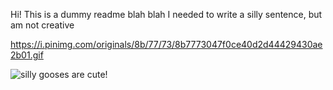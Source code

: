 Hi! This is a dummy readme
blah blah
I needed to write a silly sentence, but am not creative

https://i.pinimg.com/originals/8b/77/73/8b7773047f0ce40d2d44429430ae2b01.gif

![silly gooses are cute!](https://d3o2e4jr3mxnm3.cloudfront.net/Kids-Naive-Silly-Goose-Short-Sleeve-Crusher-Tee_119687_1_lg.png)
